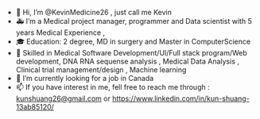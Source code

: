 - 👋 Hi, I’m @KevinMedicine26 ,  just call me Kevin 
- 🚑 I’m a Medical project manager, programmer and Data scientist with 5 years Medical Experience ,
- 🎓 Education: 2 degree, MD in surgery and Master in ComputerScience
- 👀 Skilled in Medical Software Development/UI/Full stack program/Web development, DNA RNA sequense analysis , Medical Data Analysis , Clinical trial management/design , Machine learning  
- 💞️ I’m currently looking for a job in Canada       
- 📫 If you have interest in me, fell free to reach me through : kunshuang26@gmail.com or https://www.linkedin.com/in/kun-shuang-13ab85120/

<!---
KevinMedicine26/KevinMedicine26 is a ✨ special ✨ repository because its `README.md` (this file) appears on your GitHub profile.
You can click the Preview link to take a look at your changes.
--->
